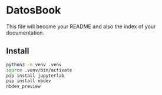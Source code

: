 # DatosBook


<!-- WARNING: THIS FILE WAS AUTOGENERATED! DO NOT EDIT! -->

This file will become your README and also the index of your
documentation.

## Install

``` sh
python3 -m venv .venv
source .venv/bin/activate
pip install jupyterlab
pip install nbdev
nbdev_preview
```
